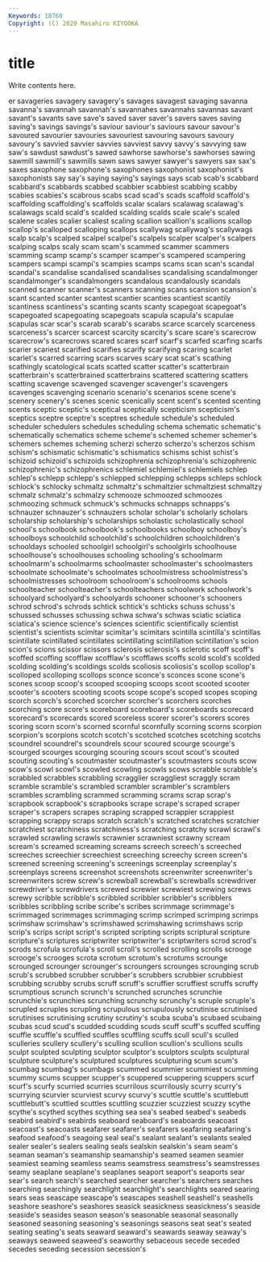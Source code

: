 ```yaml
---
Keywords: 18760
Copyright: (C) 2020 Masahiro KIYOOKA
---
```


# title

Write contents here.

er savageries savagery savagery's savages savagest savaging savanna savanna's
savannah savannah's savannahes savannahs savannas savant savant's savants save save's
saved saver saver's savers saves saving saving's savings savings's saviour
saviour's saviours savour savour's savoured savourier savouries savouriest savouring savours
savoury savoury's savvied savvier savvies savviest savvy savvy's savvying saw
saw's sawdust sawdust's sawed sawhorse sawhorse's sawhorses sawing sawmill sawmill's
sawmills sawn saws sawyer sawyer's sawyers sax sax's saxes saxophone
saxophone's saxophones saxophonist saxophonist's saxophonists say say's saying saying's sayings
says scab scab's scabbard scabbard's scabbards scabbed scabbier scabbiest scabbing
scabby scabies scabies's scabrous scabs scad scad's scads scaffold scaffold's
scaffolding scaffolding's scaffolds scalar scalars scalawag scalawag's scalawags scald scald's
scalded scalding scalds scale scale's scaled scalene scales scalier scaliest
scaling scallion scallion's scallions scallop scallop's scalloped scalloping scallops scallywag
scallywag's scallywags scalp scalp's scalped scalpel scalpel's scalpels scalper scalper's
scalpers scalping scalps scaly scam scam's scammed scammer scammers scamming
scamp scamp's scamper scamper's scampered scampering scampers scampi scampi's scampies
scamps scams scan scan's scandal scandal's scandalise scandalised scandalises scandalising
scandalmonger scandalmonger's scandalmongers scandalous scandalously scandals scanned scanner scanner's scanners
scanning scans scansion scansion's scant scanted scanter scantest scantier scanties
scantiest scantily scantiness scantiness's scanting scants scanty scapegoat scapegoat's scapegoated
scapegoating scapegoats scapula scapula's scapulae scapulas scar scar's scarab scarab's
scarabs scarce scarcely scarceness scarceness's scarcer scarcest scarcity scarcity's scare
scare's scarecrow scarecrow's scarecrows scared scares scarf scarf's scarfed scarfing
scarfs scarier scariest scarified scarifies scarify scarifying scaring scarlet scarlet's
scarred scarring scars scarves scary scat scat's scathing scathingly scatological
scats scatted scatter scatter's scatterbrain scatterbrain's scatterbrained scatterbrains scattered scattering
scatters scatting scavenge scavenged scavenger scavenger's scavengers scavenges scavenging scenario
scenario's scenarios scene scene's scenery scenery's scenes scenic scenically scent
scent's scented scenting scents sceptic sceptic's sceptical sceptically scepticism scepticism's
sceptics sceptre sceptre's sceptres schedule schedule's scheduled scheduler schedulers schedules
scheduling schema schematic schematic's schematically schematics scheme scheme's schemed schemer
schemer's schemers schemes scheming scherzi scherzo scherzo's scherzos schism schism's
schismatic schismatic's schismatics schisms schist schist's schizoid schizoid's schizoids schizophrenia
schizophrenia's schizophrenic schizophrenic's schizophrenics schlemiel schlemiel's schlemiels schlep schlep's schlepp
schlepp's schlepped schlepping schlepps schleps schlock schlock's schlocky schmaltz schmaltz's
schmaltzier schmaltziest schmaltzy schmalz schmalz's schmalzy schmooze schmoozed schmoozes schmoozing
schmuck schmuck's schmucks schnapps schnapps's schnauzer schnauzer's schnauzers scholar scholar's
scholarly scholars scholarship scholarship's scholarships scholastic scholastically school school's schoolbook
schoolbook's schoolbooks schoolboy schoolboy's schoolboys schoolchild schoolchild's schoolchildren schoolchildren's schooldays
schooled schoolgirl schoolgirl's schoolgirls schoolhouse schoolhouse's schoolhouses schooling schooling's schoolmarm
schoolmarm's schoolmarms schoolmaster schoolmaster's schoolmasters schoolmate schoolmate's schoolmates schoolmistress schoolmistress's
schoolmistresses schoolroom schoolroom's schoolrooms schools schoolteacher schoolteacher's schoolteachers schoolwork schoolwork's
schoolyard schoolyard's schoolyards schooner schooner's schooners schrod schrod's schrods schtick
schtick's schticks schuss schuss's schussed schusses schussing schwa schwa's schwas
sciatic sciatica sciatica's science science's sciences scientific scientifically scientist scientist's
scientists scimitar scimitar's scimitars scintilla scintilla's scintillas scintillate scintillated scintillates
scintillating scintillation scintillation's scion scion's scions scissor scissors sclerosis sclerosis's
sclerotic scoff scoff's scoffed scoffing scofflaw scofflaw's scofflaws scoffs scold
scold's scolded scolding scolding's scoldings scolds scoliosis scoliosis's scollop scollop's
scolloped scolloping scollops sconce sconce's sconces scone scone's scones scoop
scoop's scooped scooping scoops scoot scooted scooter scooter's scooters scooting
scoots scope scope's scoped scopes scoping scorch scorch's scorched scorcher
scorcher's scorchers scorches scorching score score's scoreboard scoreboard's scoreboards scorecard
scorecard's scorecards scored scoreless scorer scorer's scorers scores scoring scorn
scorn's scorned scornful scornfully scorning scorns scorpion scorpion's scorpions scotch
scotch's scotched scotches scotching scotchs scoundrel scoundrel's scoundrels scour scoured
scourge scourge's scourged scourges scourging scouring scours scout scout's scouted
scouting scouting's scoutmaster scoutmaster's scoutmasters scouts scow scow's scowl scowl's
scowled scowling scowls scows scrabble scrabble's scrabbled scrabbles scrabbling scragglier
scraggliest scraggly scram scramble scramble's scrambled scrambler scrambler's scramblers scrambles
scrambling scrammed scramming scrams scrap scrap's scrapbook scrapbook's scrapbooks scrape
scrape's scraped scraper scraper's scrapers scrapes scraping scrapped scrappier scrappiest
scrapping scrappy scraps scratch scratch's scratched scratches scratchier scratchiest scratchiness
scratchiness's scratching scratchy scrawl scrawl's scrawled scrawling scrawls scrawnier scrawniest
scrawny scream scream's screamed screaming screams screech screech's screeched screeches
screechier screechiest screeching screechy screen screen's screened screening screening's screenings
screenplay screenplay's screenplays screens screenshot screenshots screenwriter screenwriter's screenwriters screw
screw's screwball screwball's screwballs screwdriver screwdriver's screwdrivers screwed screwier screwiest
screwing screws screwy scribble scribble's scribbled scribbler scribbler's scribblers scribbles
scribbling scribe scribe's scribes scrimmage scrimmage's scrimmaged scrimmages scrimmaging scrimp
scrimped scrimping scrimps scrimshaw scrimshaw's scrimshawed scrimshawing scrimshaws scrip scrip's
scrips script script's scripted scripting scripts scriptural scripture scripture's scriptures
scriptwriter scriptwriter's scriptwriters scrod scrod's scrods scrofula scrofula's scroll scroll's
scrolled scrolling scrolls scrooge scrooge's scrooges scrota scrotum scrotum's scrotums
scrounge scrounged scrounger scrounger's scroungers scrounges scrounging scrub scrub's scrubbed
scrubber scrubber's scrubbers scrubbier scrubbiest scrubbing scrubby scrubs scruff scruff's
scruffier scruffiest scruffs scruffy scrumptious scrunch scrunch's scrunched scrunches scrunchie
scrunchie's scrunchies scrunching scrunchy scrunchy's scruple scruple's scrupled scruples scrupling
scrupulous scrupulously scrutinise scrutinised scrutinises scrutinising scrutiny scrutiny's scuba scuba's
scubaed scubaing scubas scud scud's scudded scudding scuds scuff scuff's
scuffed scuffing scuffle scuffle's scuffled scuffles scuffling scuffs scull scull's
sculled sculleries scullery scullery's sculling scullion scullion's scullions sculls sculpt
sculpted sculpting sculptor sculptor's sculptors sculpts sculptural sculpture sculpture's sculptured
sculptures sculpturing scum scum's scumbag scumbag's scumbags scummed scummier scummiest
scumming scummy scums scupper scupper's scuppered scuppering scuppers scurf scurf's
scurfy scurried scurries scurrilous scurrilously scurry scurry's scurrying scurvier scurviest
scurvy scurvy's scuttle scuttle's scuttlebutt scuttlebutt's scuttled scuttles scuttling scuzzier
scuzziest scuzzy scythe scythe's scythed scythes scything sea sea's seabed
seabed's seabeds seabird seabird's seabirds seaboard seaboard's seaboards seacoast seacoast's
seacoasts seafarer seafarer's seafarers seafaring seafaring's seafood seafood's seagoing seal
seal's sealant sealant's sealants sealed sealer sealer's sealers sealing seals
sealskin sealskin's seam seam's seaman seaman's seamanship seamanship's seamed seamen
seamier seamiest seaming seamless seams seamstress seamstress's seamstresses seamy seaplane
seaplane's seaplanes seaport seaport's seaports sear sear's search search's searched
searcher searcher's searchers searches searching searchingly searchlight searchlight's searchlights seared
searing sears seas seascape seascape's seascapes seashell seashell's seashells seashore
seashore's seashores seasick seasickness seasickness's seaside seaside's seasides season season's
seasonable seasonal seasonally seasoned seasoning seasoning's seasonings seasons seat seat's
seated seating seating's seats seaward seaward's seawards seaway seaway's seaways
seaweed seaweed's seaworthy sebaceous secede seceded secedes seceding secession secession's
